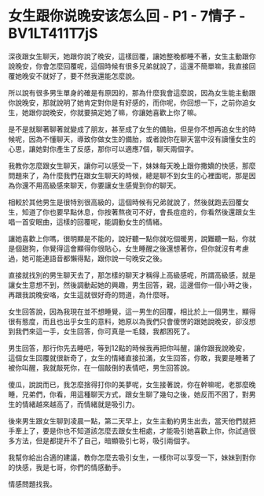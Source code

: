 # 女生跟你说晚安该怎么回 - P1 - 7情子 - BV1LT411T7jS

深夜跟女生聊天，她跟你說了晚安，這樣回覆，讓她整晚都睡不著，女生主動跟你說晚安，你會怎麼回覆呢，這個時候有很多兄弟就說了，這還不簡單嘛，我直接回覆她晚安不就好了，要不然我還能怎麼說。

所以說有很多男生單身的確是有原因的，那為什麼我會這麼說，因為女生能主動跟你說晚安，那就說明了她肯定對你是有好感的，而你呢，你回想一下，之前你追女生，她跟你說晚安，你就要搞定她了嘛，你讓她喜歡上你了嘛。

是不是就聊著聊著就變成了朋友，甚至成了女生的備胎，但是你不想再追女生的時候呢，因為不懂聊天，導致你做女生的備胎，或者說你在聊天當中沒有讀懂女生的心思，讓她對你產生了反感，那你可以適應7個，聊天兩個字。

我教你怎麼跟女生聊天，讓你可以感受一下，妹妹每天晚上跟你撒嬌的快感，那麼問題來了，為什麼我們在跟女生聊天的時候，總是聊不到女生的心裡面呢，那是因為你還不用高級感來聊天，你要讓女生感覺到你的聊天。

相較於其他男生是很特別很高級的，這個時候有兄弟就說了，然後就跑去回覆女生，知道了你也要早點休息，你按著熬夜可不好，會長痘痘的，你看然後還跟女生唱一首安眠曲，這樣的回覆呢，能調動女生的情緒。

讓她喜歡上你嗎，很明顯是不能的，說好聽一點你就吃個暖男，說難聽一點，你就是個甜狗，你覺得這會顯得你很貼心，女生睡醒之後還想著你，但你就沒有考慮過，她可能連語音都懶得點，跟你說一句晚安之後。

直接就找別的男生聊天去了，那怎樣的聊天才稱得上高級感呢，所謂高級感，就是讓女生意想不到，然後調動起她的興趣，男生回答，親，這邊借你一個小時之後，再跟我說晚安咯，女生這就很好奇的問道，為什麼呀。

女生回答說，因為我現在並不想睡覺，這一男生的回覆，相比於上一個男生，顯得很有態度，而且也出乎女生的意料，她原以為我們只會傻愣的跟她說晚安，卻沒想到我們來這一手，女生回答，你可真是一毛錢，我都困死了。

男生回答，那行你先去睡吧，等到12點的時候我再把你叫醒，讓你跟我說晚安，這個女生回覆就很新奇了，女生的情緒直接拉滿，女生回答，你敢，我要是睡著了被你叫醒，我就敲死你，在一個敲倒的表情吧，男生回答說。

傻瓜，說說而已，我怎麼捨得打你的美夢呢，女生接著說，你在幹嘛呢，老那麼晚睡，兄弟們，你看，用這種聊天方式，跟女生聊了幾句之後，她反而不困了，對男生的情緒越來越高了，而情緒就是吸引力。

後來男生跟女生聊到凌晨一點，第二天早上，女生主動約男生出去，當天他們就把手牽上了，要是你也不知道該怎麼去跟女生相處，才能吸引她喜歡上你，你試過很多方法，但是都提升不了自己，暗顯吸引七哥，吸引兩個字。

我幫你給出合適的建議，教你怎麼去吸引女生，一樣你可以享受一下，妹妹到對你的快感，我是七哥，你們的情感動手。

情感問題找我。